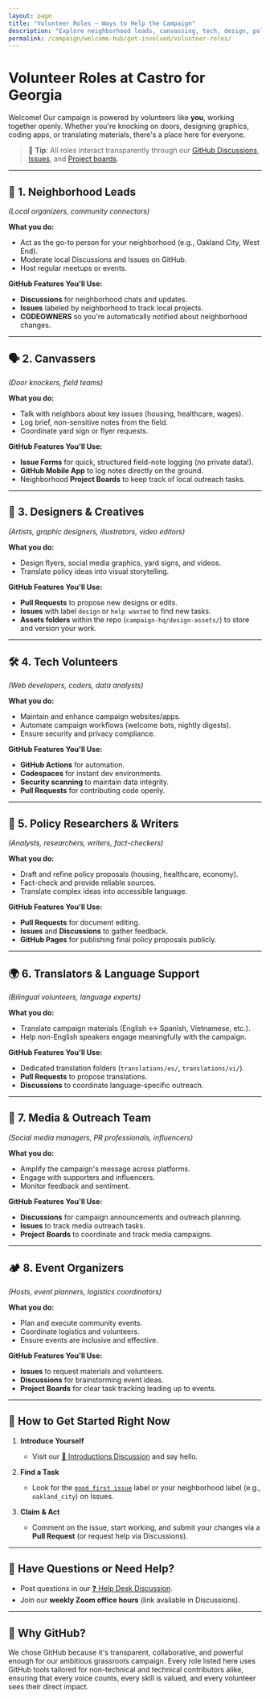 ```yaml
---
layout: page
title: "Volunteer Roles – Ways to Help the Campaign"
description: "Explore neighborhood leads, canvassing, tech, design, policy research, translating, and more—find the perfect volunteer role in our open-source campaign."
permalink: /campaign/welcome-hub/get-involved/volunteer-roles/
---
```


# Volunteer Roles at Castro for Georgia

Welcome! Our campaign is powered by volunteers like **you**, working together openly. Whether you're knocking on doors, designing graphics, coding apps, or translating materials, there's a place here for everyone.

> 📌 **Tip**: All roles interact transparently through our [GitHub Discussions](https://discord.gg/ep6dBqPjhG), [Issues](https://github.com/CastroForGeorgia/campaign/issues), and [Project boards](https://github.com/orgs/CastroForGeorgia/projects).

---

## 🎯 1. Neighborhood Leads

*(Local organizers, community connectors)*

**What you do:**

* Act as the go-to person for your neighborhood (e.g., Oakland City, West End).
* Moderate local Discussions and Issues on GitHub.
* Host regular meetups or events.

**GitHub Features You'll Use:**

* **Discussions** for neighborhood chats and updates.
* **Issues** labeled by neighborhood to track local projects.
* **CODEOWNERS** so you're automatically notified about neighborhood changes.

---

## 🗣️ 2. Canvassers

*(Door knockers, field teams)*

**What you do:**

* Talk with neighbors about key issues (housing, healthcare, wages).
* Log brief, non-sensitive notes from the field.
* Coordinate yard sign or flyer requests.

**GitHub Features You'll Use:**

* **Issue Forms** for quick, structured field-note logging (no private data!).
* **GitHub Mobile App** to log notes directly on the ground.
* Neighborhood **Project Boards** to keep track of local outreach tasks.

---

## 🎨 3. Designers & Creatives

*(Artists, graphic designers, illustrators, video editors)*

**What you do:**

* Design flyers, social media graphics, yard signs, and videos.
* Translate policy ideas into visual storytelling.

**GitHub Features You'll Use:**

* **Pull Requests** to propose new designs or edits.
* **Issues** with label `design` or `help wanted` to find new tasks.
* **Assets folders** within the repo (`campaign-hq/design-assets/`) to store and version your work.

---

## 🛠️ 4. Tech Volunteers

*(Web developers, coders, data analysts)*

**What you do:**

* Maintain and enhance campaign websites/apps.
* Automate campaign workflows (welcome bots, nightly digests).
* Ensure security and privacy compliance.

**GitHub Features You'll Use:**

* **GitHub Actions** for automation.
* **Codespaces** for instant dev environments.
* **Security scanning** to maintain data integrity.
* **Pull Requests** for contributing code openly.

---

## 📖 5. Policy Researchers & Writers

*(Analysts, researchers, writers, fact-checkers)*

**What you do:**

* Draft and refine policy proposals (housing, healthcare, economy).
* Fact-check and provide reliable sources.
* Translate complex ideas into accessible language.

**GitHub Features You'll Use:**

* **Pull Requests** for document editing.
* **Issues** and **Discussions** to gather feedback.
* **GitHub Pages** for publishing final policy proposals publicly.

---

## 🌍 6. Translators & Language Support

*(Bilingual volunteers, language experts)*

**What you do:**

* Translate campaign materials (English ↔ Spanish, Vietnamese, etc.).
* Help non-English speakers engage meaningfully with the campaign.

**GitHub Features You'll Use:**

* Dedicated translation folders (`translations/es/`, `translations/vi/`).
* **Pull Requests** to propose translations.
* **Discussions** to coordinate language-specific outreach.

---

## 📢 7. Media & Outreach Team

*(Social media managers, PR professionals, influencers)*

**What you do:**

* Amplify the campaign's message across platforms.
* Engage with supporters and influencers.
* Monitor feedback and sentiment.

**GitHub Features You'll Use:**

* **Discussions** for campaign announcements and outreach planning.
* **Issues** to track media outreach tasks.
* **Project Boards** to coordinate and track media campaigns.

---

## 🏕️ 8. Event Organizers

*(Hosts, event planners, logistics coordinators)*

**What you do:**

* Plan and execute community events.
* Coordinate logistics and volunteers.
* Ensure events are inclusive and effective.

**GitHub Features You'll Use:**

* **Issues** to request materials and volunteers.
* **Discussions** for brainstorming event ideas.
* **Project Boards** for clear task tracking leading up to events.

---

## 🌟 How to Get Started Right Now

1. **Introduce Yourself**

   * Visit our [👋 Introductions Discussion](https://discord.gg/ep6dBqPjhG) and say hello.

2. **Find a Task**

   * Look for the [`good first issue`](https://github.com/CastroForGeorgia/campaign/issues?q=is%3Aissue+label%3A%22good+first+issue%22) label or your neighborhood label (e.g., `oakland_city`) on Issues.

3. **Claim & Act**

   * Comment on the issue, start working, and submit your changes via a **Pull Request** (or request help via Discussions).

---

## 💬 Have Questions or Need Help?

* Post questions in our [❓ Help Desk Discussion](https://discord.gg/ep6dBqPjhG).
* Join our **weekly Zoom office hours** (link available in Discussions).

---

## 🚀 Why GitHub?

We chose GitHub because it's transparent, collaborative, and powerful enough for our ambitious grassroots campaign. Every role listed here uses GitHub tools tailored for non-technical and technical contributors alike, ensuring that every voice counts, every skill is valued, and every volunteer sees their direct impact.

